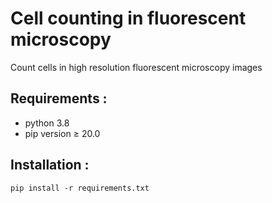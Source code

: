 # Cell counting in fluorescent microscopy

Count cells in high resolution fluorescent microscopy images

## Requirements :

- python 3.8 
- pip version ≥ 20.0

## Installation :

```
pip install -r requirements.txt
```

